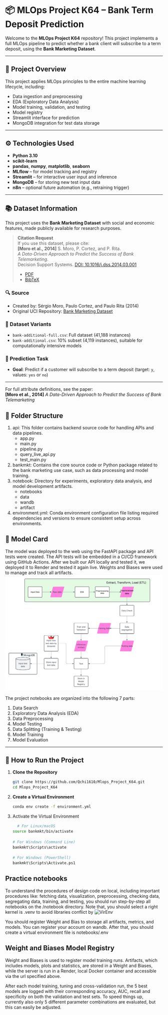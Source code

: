 # 📦 MLOps Project K64 – Bank Term Deposit Prediction

Welcome to the **MLOps Project K64** repository! This project implements a full MLOps pipeline to predict whether a bank client will subscribe to a term deposit, using the **Bank Marketing Dataset**.

---

## 📌 Project Overview

This project applies MLOps principles to the entire machine learning lifecycle, including:

- Data ingestion and preprocessing
- EDA (Exploratory Data Analysis)
- Model training, validation, and testing
- Model registry
- Streamlit interface for prediction
- MongoDB integration for test data storage

---

## ⚙️ Technologies Used

- **Python 3.10**
- **scikit-learn**
- **pandas**, **numpy**, **matplotlib**, **seaborn**
- **MLflow** – for model tracking and registry
- **Streamlit** – for interactive user input and inference
- **MongoDB** – for storing new test input data
- **n8n** – optional future automation (e.g., retraining trigger)

---

## 📚 Dataset Information

This project uses the **Bank Marketing Dataset** with social and economic features, made publicly available for research purposes.

> **Citation Request**  
> If you use this dataset, please cite:  
> **[Moro et al., 2014]** S. Moro, P. Cortez, and P. Rita.  
> *A Data-Driven Approach to Predict the Success of Bank Telemarketing*.  
> Decision Support Systems. [DOI: 10.1016/j.dss.2014.03.001](http://dx.doi.org/10.1016/j.dss.2014.03.001)  
> - [PDF](http://dx.doi.org/10.1016/j.dss.2014.03.001)  
> - [BibTeX](http://www3.dsi.uminho.pt/pcortez/bib/2014-dss.txt)

### 🔍 Source

- Created by: Sérgio Moro, Paulo Cortez, and Paulo Rita (2014)  
- Original UCI Repository: [Bank Marketing Dataset](http://archive.ics.uci.edu/ml/datasets/Bank+Marketing)

### 📌 Dataset Variants

- `bank-additional-full.csv`: Full dataset (41,188 instances)
- `bank-additional.csv`: 10% subset (4,119 instances), suitable for computationally intensive models

### 🧠 Prediction Task

- **Goal**: Predict if a customer will subscribe to a term deposit (target: `y`, values: `yes` or `no`)

---

For full attribute definitions, see the paper:  
**[Moro et al., 2014]** *A Data-Driven Approach to Predict the Success of Bank Telemarketing*

## 📁 Folder Structure

1. api: This folder contains backend source code for handling APIs and data pipelines.
   - app.py
   - main.py
   - pipeline.py
   - query_live_api.py
   - test_main.py
2. bankmkt: Contains the core source code or Python package related to the bank marketing use case, such as data processing and model training.
3. notebook: Directory for experiments, exploratory data analysis, and model development artifacts.
   - notebooks
   - data
   - wandb
   - artifact
4. environment.yml: Conda environment configuration file listing required dependencies and versions to ensure consistent setup across environments.

## 📑 Model Card

The model was deployed to the web using the FastAPI package and API tests were created. The API tests will be embedded in a CI/CD framework using GitHub Actions. After we built our API locally and tested it, we deployed it to Render and tested it again live. Weights and Biases were used to manage and track all artifacts.  
![Flowchart](Flowchart.png)

The project notebooks are organized into the following 7 parts:

1. Data Search
2. Exploratory Data Analysis (EDA)
3. Data Preprocessing
4. Model Testing
5. Data Splitting (Training & Testing)
6. Model Training
7. Model Evaluation

---

## 🚀 How to Run the Project

1. **Clone the Repository**
   ```bash
   git clone https://github.com/Qchi1610/Mlops_Project_K64.git
   cd Mlops_Project_K64
2. **Create a Virtual Environment**
   ```bash
   conda env create -f environment.yml
3. Activate the Virtual Environment
   ```bash
     # For Linux/macOS
   source bankmkt/bin/activate

   # For Windows (Command Line)
   bankmkt\Scripts\activate

   # For Windows (PowerShell)
   bankmkt\Scripts\Activate.ps1

## Practice notebooks
To understand the procedures of design code on local, including important procedures like: fetching data, visualization, preprocessing, checking data, segregating data, training, and testing, you should run step-by-step all notebooks on the /notebook directory. Note that, you should select a right kernel is .venv to avoid libraries conflict by
![VirEnv](VirEnv.png)

You should register Weight and Bias to storage all artifacts, metrics, and models. You can register your account on wandb. After that, you should create a virtual environment file is notebooks/.env
## Weight and Biases Model Registry
Weight and Biases is used to register model training runs. Artifacts, which includes models, plots and statistics, are stored in a Weight and Biases, while the server is run in a Render, local Docker container and accessible via the url specified above.

After each model training, tuning and cross-validation run, the 5 best models are logged with their corresponding accuracy, AUC, recall and specificity on both the validation and test sets. To speed things up, currently also only 5 different parameter combinations are evaluated, but this can easily be adjusted.
